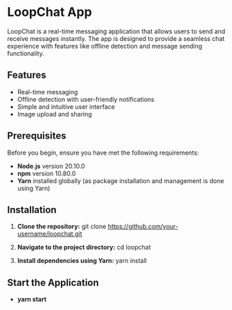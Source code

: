 # LoopChat App

LoopChat is a real-time messaging application that allows users to send and receive messages instantly. The app is designed to provide a seamless chat experience with features like offline detection and message sending functionality.

## Features

- Real-time messaging
- Offline detection with user-friendly notifications
- Simple and intuitive user interface
- Image upload and sharing

## Prerequisites

Before you begin, ensure you have met the following requirements:

- **Node.js** version 20.10.0
- **npm** version 10.80.0
- **Yarn** installed globally (as package installation and management is done using Yarn)

## Installation

1. **Clone the repository:**
   git clone https://github.com/your-username/loopchat.git

2. **Navigate to the project directory:**
   cd loopchat

3. **Install dependencies using Yarn:**
   yarn install

## Start the Application

- **yarn start**
